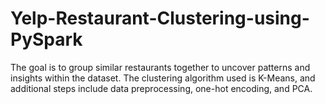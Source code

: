 # Yelp-Restaurant-Clustering-using-PySpark
The goal is to group similar restaurants together to uncover patterns and insights within the dataset. The clustering algorithm used is K-Means, and additional steps include data preprocessing, one-hot encoding, and PCA.
